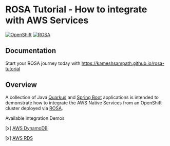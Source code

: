 # ROSA Tutorial - How to integrate with AWS Services

[![OpenShift](https://img.shields.io/badge/OpenShift-v4.7.x-blue)](https://www.openshift.com)
[![ROSA](https://img.shields.io/badge/ROSA-blue)]( https://aws.amazon.com/rosa/)

## Documentation

Start your ROSA journey today with <https://kameshsampath.github.io/rosa-tutorial>

## Overview 

A collection of Java [Quarkus](https://quarkus.io) and [Spring Boot](https://springboot.io) applications is intended to demonstrate how to integrate the AWS Native Services from an OpenShift cluster deployed via [ROSA](https://aws.amazon.com/rosa/).

Available integration Demos

[x] [AWS DynamoDB](https://aws.amazon.com/dynamodb/)

[x] [AWS RDS]( https://aws.amazon.com/rds/)